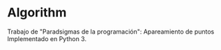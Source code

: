 # Algorithm
Trabajo de "Paradsigmas de la programación": Apareamiento de puntos
Implementado en Python 3.
